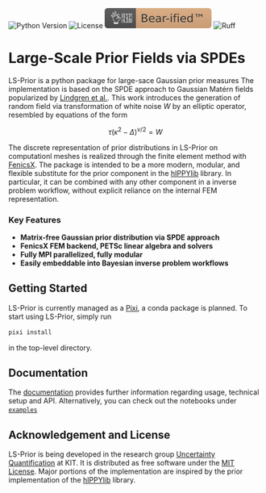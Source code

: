 ![Python Version](https://img.shields.io/python/required-version-toml?tomlFilePath=https%3A%2F%2Fraw.githubusercontent.com%2FUQatKIT%2FLS-Prior%2Fmain%2Fpyproject.toml)
![License](https://img.shields.io/github/license/UQatKIT/LS-Prior)
![Beartype](https://github.com/beartype/beartype-assets/raw/main/badge/bear-ified.svg)
![Ruff](https://img.shields.io/endpoint?url=https://raw.githubusercontent.com/astral-sh/ruff/main/assets/badge/v2.json)

# Large-Scale Prior Fields via SPDEs

LS-Prior is a python package for large-sace Gaussian prior measures The implementation is based on the SPDE approach to Gaussian Matérn fields popularized by
[Lindgren et al.](https://rss.onlinelibrary.wiley.com/doi/10.1111/j.1467-9868.2011.00777.x).
This work introduces the generation of random field via transformation of white noise $W$ by an elliptic operator, resembled by equations of the form

$$
\begin{equation*}
    \tau (\kappa^2 - \Delta)^{\nu/2} = W
\end{equation*}
$$

The discrete representation of prior distributions in LS-Prior on computationl meshes is realized through the finite element method with [FenicsX](https://fenicsproject.org/). The package is
intended to be a more modern, modular, and flexible substitute for the prior component in the [hIPPYlib](https://hippylib.github.io/) library. In particular, it can be combined with any other component in a inverse problem workflow, without explicit reliance on the internal FEM
representation.

### Key Features
- **Matrix-free Gaussian prior distribution via SPDE approach**
- **FenicsX FEM backend, PETSc linear algebra and solvers**
- **Fully MPI parallelized, fully modular**
- **Easily embeddable into Bayesian inverse problem workflows**

## Getting Started

LS-Prior is currently managed as a [Pixi](https://pixi.sh/latest/), a conda package is planned. To
start using LS-Prior, simply run
```bash
pixi install
```
in the top-level directory.

## Documentation

The [documentation](https://uqatkit.github.io/LS-Prior/) provides further information regarding usage, technical setup and API. Alternatively, you can check out the notebooks under [`examples`](https://github.com/UQatKIT/LS-Prior/tree/main/examples)

## Acknowledgement and License

LS-Prior is being developed in the research group [Uncertainty Quantification](https://www.scc.kit.edu/forschung/uq.php) at KIT. It is distributed as free software under the [MIT License](https://choosealicense.com/licenses/mit/). Major portions of the implementation are inspired by the
prior implementation of the [hIPPYlib](https://hippylib.github.io/) library.